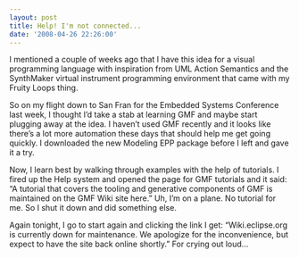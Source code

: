 ```yaml
---
layout: post
title: Help! I'm not connected...
date: '2008-04-26 22:26:00'
---
```



I mentioned a couple of weeks ago that I have this idea for a visual programming language with inspiration from UML Action Semantics and the SynthMaker virtual instrument programming environment that came with my Fruity Loops thing.

So on my flight down to San Fran for the Embedded Systems Conference last week, I thought I’d take a stab at learning GMF and maybe start plugging away at the idea. I haven’t used GMF recently and it looks like there’s a lot more automation these days that should help me get going quickly. I downloaded the new Modeling EPP package before I left and gave it a try.

Now, I learn best by walking through examples with the help of tutorials. I fired up the Help system and opened the page for GMF tutorials and it said: “A tutorial that covers the tooling and generative components of GMF is maintained on the GMF Wiki site here.” Uh, I’m on a plane. No tutorial for me. So I shut it down and did something else.

Again tonight, I go to start again and clicking the link I get: “Wiki.eclipse.org is currently down for maintenance. We apologize for the inconvenience, but expect to have the site back online shortly.” For crying out loud…


